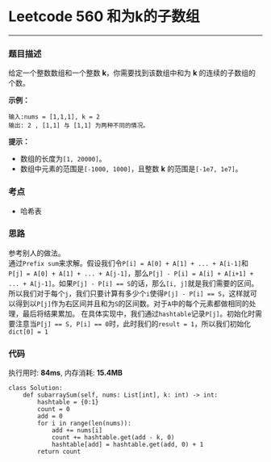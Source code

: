 # Leetcode 560 和为k的子数组
***
### 题目描述
给定一个整数数组和一个整数 **k**，你需要找到该数组中和为 **k** 的连续的子数组的个数。


**示例：**   
	
	输入:nums = [1,1,1], k = 2
	输出: 2 , [1,1] 与 [1,1] 为两种不同的情况。
	
    	
**提示：**  

* 数组的长度为`[1, 20000]`。
* 数组中元素的范围是`[-1000, 1000]`，且整数 **k** 的范围是`[-1e7, 1e7]`。
	

### 考点

* 哈希表

### 思路    
参考别人的做法。  
通过`Prefix sum`来求解。假设我们令`P[i] = A[0] + A[1] + ... + A[i-1]`和`P[j] = A[0] + A[1] + ... + A[j-1]`，那么`P[j] - P[i] = A[i] + A[i+1] + ... + A[j-1]`。如果`P[j] - P[i] == S`的话，那么`[i, j]`就是我们需要的区间。所以我们对于每个`j`，我们只要计算有多少个`i`使得`P[j] - P[i] == S`，这样就可以得到以`P[j]`作为右区间并且和为`S`的区间数。对于`A`中的每个元素都做相同的处理，最后将结果累加。 在具体实现中，我们通过`hashtable`记录`P[j]`。初始化时需要注意当`P[j] == S, P[i] == 0`时，此时我们的`result = 1`，所以我们初始化`dict[0] = 1`


### 代码  
执行用时: **84ms**, 内存消耗: **15.4MB** 

```
class Solution:
    def subarraySum(self, nums: List[int], k: int) -> int:
        hashtable = {0:1}
        count = 0
        add = 0
        for i in range(len(nums)):
            add += nums[i]
            count += hashtable.get(add - k, 0)
            hashtable[add] = hashtable.get(add, 0) + 1
        return count   
```









	
